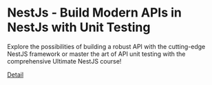 # NestJs - Build Modern APIs in NestJs with Unit Testing

Explore the possibilities of building a robust API with the cutting-edge NestJS framework or master the art of API unit testing with the comprehensive Ultimate NestJS course! 

[Detail](https://eduitfree.com/course/nestjs-build-modern-apis-in-nestjs-with-unit-testing)